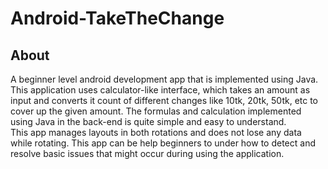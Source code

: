 # Android-TakeTheChange

## About
A beginner level android development app that is implemented using Java. This application uses calculator-like interface, which takes an amount as input and converts it count of different changes like 10tk, 20tk, 50tk, etc to cover up the given amount. The formulas and calculation implemented using Java in the back-end is quite simple and easy to understand. <br>
This app manages layouts in both rotations and does not lose any data while rotating. This app can be help beginners to under how to detect and resolve basic issues that might occur during using the application. 
